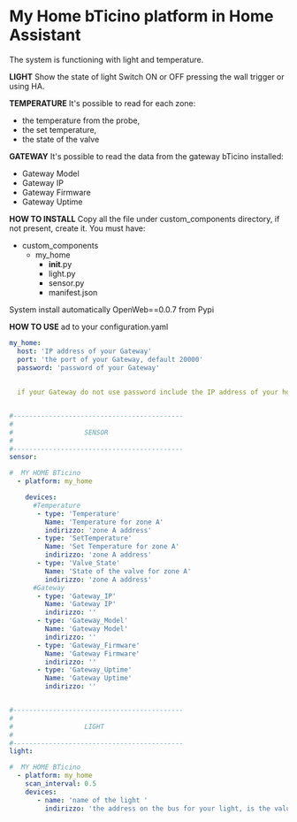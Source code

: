 # My Home bTicino platform in Home Assistant
The system is functioning with light and temperature.

**LIGHT**
Show the state of light
Switch ON or OFF pressing the wall trigger or using HA.

**TEMPERATURE**
It's possible to read for each zone:

- the temperature from the probe, 
- the set temperature,
- the state of the valve

**GATEWAY**
It's possible to read the data from the gateway bTicino installed:
- Gateway Model
- Gateway IP
- Gateway Firmware
- Gateway Uptime


**HOW TO INSTALL**
Copy all the file under custom_components directory, if not present, create it.
You must have:
- custom_components
  - my_home
    - __init__.py
    - light.py
    - sensor.py
    - manifest.json

System install automatically OpenWeb==0.0.7 from Pypi


**HOW TO USE**
ad to your configuration.yaml

```yaml
my_home:
  host: 'IP address of your Gateway'
  port: 'the port of your Gateway, default 20000'
  password: 'password of your Gateway'
  
  
  if your Gateway do not use password include the IP address of your homeassistant server in the list of authorized IP


#-------------------------------------------
#
#                  SENSOR
#
#-------------------------------------------
sensor:

#  MY HOME BTicino
  - platform: my_home

    devices:
      #Temperature
       - type: 'Temperature'
         Name: 'Temperature for zone A'
         indirizzo: 'zone A address'
       - type: 'SetTemperature'
         Name: 'Set Temperature for zone A'
         indirizzo: 'zone A address'
       - type: 'Valve_State'
         Name: 'State of the valve for zone A'
         indirizzo: 'zone A address'
      #Gateway
       - type: 'Gateway_IP'
         Name: 'Gateway IP'
         indirizzo: ''
       - type: 'Gateway_Model'
         Name: 'Gateway Model'
         indirizzo: ''
       - type: 'Gateway_Firmware'
         Name: 'Gateway Firmware'
         indirizzo: ''
       - type: 'Gateway_Uptime'
         Name: 'Gateway Uptime'
         indirizzo: ''


#-------------------------------------------
#
#                  LIGHT
#
#-------------------------------------------
light:

#  MY HOME BTicino
  - platform: my_home
    scan_interval: 0.5
    devices:
       - name: 'name of the light '
         indirizzo: 'the address on the bus for your light, is the value you set with 2 jumper on the  rele or wall switch es 72, 42 .....'




